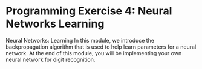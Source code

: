 # Programming Exercise 4: Neural Networks Learning

Neural Networks: Learning
In this module, we introduce the backpropagation algorithm that is used to help learn parameters for a neural network. At the end of this module, you will be implementing your own neural network for digit recognition.